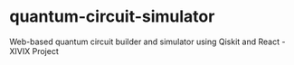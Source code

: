 # quantum-circuit-simulator
Web-based quantum circuit builder and simulator using Qiskit and React - XIVIX Project
